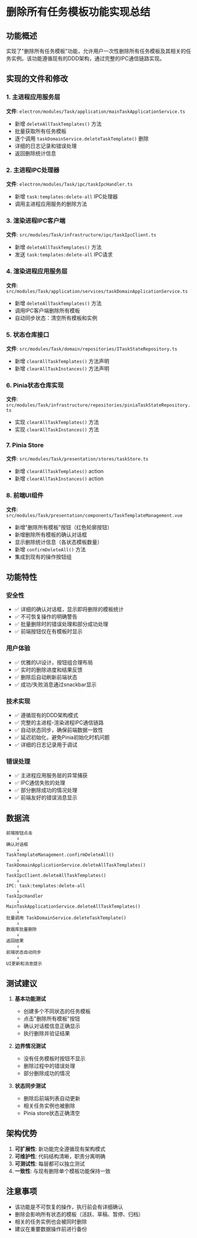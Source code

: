 # 删除所有任务模板功能实现总结

## 功能概述

实现了"删除所有任务模板"功能，允许用户一次性删除所有任务模板及其相关的任务实例。该功能遵循现有的DDD架构，通过完整的IPC通信链路实现。

## 实现的文件和修改

### 1. 主进程应用服务层
**文件**: `electron/modules/Task/application/mainTaskApplicationService.ts`
- 新增 `deleteAllTaskTemplates()` 方法
- 批量获取所有任务模板
- 逐个调用 `taskDomainService.deleteTaskTemplate()` 删除
- 详细的日志记录和错误处理
- 返回删除统计信息

### 2. 主进程IPC处理器
**文件**: `electron/modules/Task/ipc/taskIpcHandler.ts`
- 新增 `task:templates:delete-all` IPC处理器
- 调用主进程应用服务的删除方法

### 3. 渲染进程IPC客户端
**文件**: `src/modules/Task/infrastructure/ipc/taskIpcClient.ts`
- 新增 `deleteAllTaskTemplates()` 方法
- 发送 `task:templates:delete-all` IPC请求

### 4. 渲染进程应用服务层
**文件**: `src/modules/Task/application/services/taskDomainApplicationService.ts`
- 新增 `deleteAllTaskTemplates()` 方法
- 调用IPC客户端删除所有模板
- 自动同步状态：清空所有模板和实例

### 5. 状态仓库接口
**文件**: `src/modules/Task/domain/repositories/ITaskStateRepository.ts`
- 新增 `clearAllTaskTemplates()` 方法声明
- 新增 `clearAllTaskInstances()` 方法声明

### 6. Pinia状态仓库实现
**文件**: `src/modules/Task/infrastructure/repositories/piniaTaskStateRepository.ts`
- 实现 `clearAllTaskTemplates()` 方法
- 实现 `clearAllTaskInstances()` 方法

### 7. Pinia Store
**文件**: `src/modules/Task/presentation/stores/taskStore.ts`
- 新增 `clearAllTaskTemplates()` action
- 新增 `clearAllTaskInstances()` action

### 8. 前端UI组件
**文件**: `src/modules/Task/presentation/components/TaskTemplateManagement.vue`
- 新增"删除所有模板"按钮（红色轮廓按钮）
- 新增删除所有模板的确认对话框
- 显示删除统计信息（各状态模板数量）
- 新增 `confirmDeleteAll()` 方法
- 集成到现有的操作按钮组

## 功能特性

### 安全性
- ✅ 详细的确认对话框，显示即将删除的模板统计
- ✅ 不可恢复操作的明确警告
- ✅ 批量删除时的错误处理和部分成功处理
- ✅ 前端按钮仅在有模板时显示

### 用户体验
- ✅ 优雅的UI设计，按钮组合理布局
- ✅ 实时的删除进度和结果反馈
- ✅ 删除后自动刷新前端状态
- ✅ 成功/失败消息通过snackbar显示

### 技术实现
- ✅ 遵循现有的DDD架构模式
- ✅ 完整的主进程-渲染进程IPC通信链路
- ✅ 自动状态同步，确保前端数据一致性
- ✅ 延迟初始化，避免Pinia初始化时机问题
- ✅ 详细的日志记录用于调试

### 错误处理
- ✅ 主进程应用服务层的异常捕获
- ✅ IPC通信失败的处理
- ✅ 部分删除成功的情况处理
- ✅ 前端友好的错误消息显示

## 数据流

```
前端按钮点击
    ↓
确认对话框
    ↓
TaskTemplateManagement.confirmDeleteAll()
    ↓
TaskDomainApplicationService.deleteAllTaskTemplates()
    ↓
TaskIpcClient.deleteAllTaskTemplates()
    ↓
IPC: task:templates:delete-all
    ↓
TaskIpcHandler
    ↓
MainTaskApplicationService.deleteAllTaskTemplates()
    ↓
批量调用 TaskDomainService.deleteTaskTemplate()
    ↓
数据库批量删除
    ↓
返回结果
    ↓
前端状态自动同步
    ↓
UI更新和消息提示
```

## 测试建议

1. **基本功能测试**
   - 创建多个不同状态的任务模板
   - 点击"删除所有模板"按钮
   - 确认对话框信息正确显示
   - 执行删除并验证结果

2. **边界情况测试**
   - 没有任务模板时按钮不显示
   - 删除过程中的错误处理
   - 部分删除成功的情况

3. **状态同步测试**
   - 删除后前端列表自动更新
   - 相关任务实例也被删除
   - Pinia store状态正确清空

## 架构优势

1. **可扩展性**: 新功能完全遵循现有架构模式
2. **可维护性**: 代码结构清晰，职责分离明确
3. **可测试性**: 每层都可以独立测试
4. **一致性**: 与现有删除单个模板功能保持一致

## 注意事项

- 该功能是不可恢复的操作，执行前会有详细确认
- 删除会影响所有状态的模板（活跃、草稿、暂停、归档）
- 相关的任务实例也会被同时删除
- 建议在重要数据操作前进行备份
